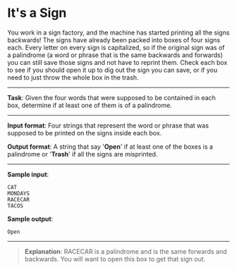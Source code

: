 # It's a Sign

You work in a sign factory, and the machine has started printing all the signs backwards! The signs have already been packed into boxes of four signs each. Every letter on every sign is capitalized, so if the original sign was of a palindrome (a word or phrase that is the same backwards and forwards) you can still save those signs and not have to reprint them. Check each box to see if you should open it up to dig out the sign you can save, or if you need to just throw the whole box in the trash. 

---
 
**Task**: Given the four words that were supposed to be contained in each box, determine if at least one of them is of a palindrome. 

---
 
**Input format**: Four strings that represent the word or phrase that was supposed to be printed on the signs inside each box. 
 
**Output format**: A string that say '**Open**' if at least one of the boxes is a palindrome or '**Trash**' if all the signs are misprinted. 

---
 
**Sample input**: 
```
CAT 
MONDAYS 
RACECAR 
TACOS
``` 
 
**Sample output**:
```
Open
```

---

>**Explanation**: RACECAR is a palindrome and is the same forwards and backwards. You will want to open this box to get that sign out.